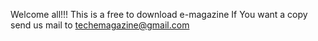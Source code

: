 Welcome all!!!
This is a free to download e-magazine
If You want a copy send us mail to techemagazine@gmail.com
